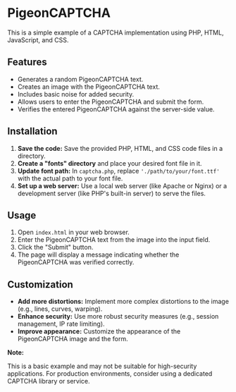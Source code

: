 # PigeonCAPTCHA

This is a simple example of a CAPTCHA implementation using PHP, HTML, JavaScript, and CSS.

## Features

- Generates a random PigeonCAPTCHA text.
- Creates an image with the PigeonCAPTCHA text.
- Includes basic noise for added security.
- Allows users to enter the PigeonCAPTCHA and submit the form.
- Verifies the entered PigeonCAPTCHA against the server-side value.

## Installation

1. **Save the code:** Save the provided PHP, HTML, and CSS code files in a directory.
2. **Create a "fonts" directory** and place your desired font file in it.
3. **Update font path:** In `captcha.php`, replace `'./path/to/your/font.ttf'` with the actual path to your font file.
4. **Set up a web server:** Use a local web server (like Apache or Nginx) or a development server (like PHP's built-in server) to serve the files.

## Usage

1. Open `index.html` in your web browser.
2. Enter the PigeonCAPTCHA text from the image into the input field.
3. Click the "Submit" button.
4. The page will display a message indicating whether the PigeonCAPTCHA was verified correctly.

## Customization

- **Add more distortions:** Implement more complex distortions to the image (e.g., lines, curves, warping).
- **Enhance security:** Use more robust security measures (e.g., session management, IP rate limiting).
- **Improve appearance:** Customize the appearance of the PigeonCAPTCHA image and the form.

**Note:**

This is a basic example and may not be suitable for high-security applications. For production environments, consider using a dedicated CAPTCHA library or service.
